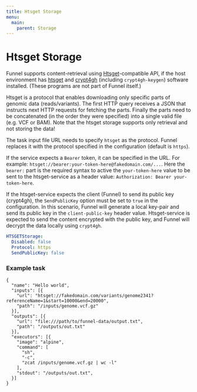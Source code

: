 ```yaml
---
title: Htsget Storage
menu:
  main:
    parent: Storage
---
```


# Htsget Storage

Funnel supports content-retrieval using [Htsget][spec]-compatible API, if the
host environment has [htsget](htsget-client) and [crypt4gh](crypt4gh)
(including `crypt4gh-keygen`) software installed.
(These programs are not part of Funnel itself.)

Htsget is a protocol that enables downloading only specific parts of genomic
data (reads/variants). The first HTTP query receives a JSON that instructs next
HTTP requests for fetching the parts. Finally the parts need to be concatenated
(in the order they were specified) into a single valid file (e.g. VCF or BAM).
Note that the htsget storage supports only retrieval and not storing the data!

The task input file URL needs to specify `htsget` as the protocol. Funnel
replaces it with the protocol specified in the configuration (default is
`https`).

If the service expects a `Bearer` token, it can be specified in the URL.
For example: `htsget://bearer:your-token-here@fakedomain.com/...`.
Here the `bearer:` part is the required syntax to active the `your-token-here`
value to be sent to the htsget-service as a header value:
`Authorization: Bearer your-token-here`.

If the htsget-service expects the client (Funnel) to send its public key
(crypt4gh), the `SendPublicKey` option must be set to `true` in the
configuration. In this scenario, Funnel will generate a local key-pair and
send its public key in the `client-public-key` header value. Htsget-service is
expected to send the content encrypted with the public key, and Funnel will
decrypt the data locally using `crypt4gh`.

```yaml
HTSGETStorage:
  Disabled: false
  Protocol: https
  SendPublicKey: false
```

### Example task
```
{
  "name": "Hello world",
  "inputs": [{
    "url": "htsget://fakedomain.com/variants/genome2341?referenceName=1&start=10000&end=20000",
    "path": "/inputs/genome.vcf.gz"
  }],
  "outputs": [{
    "url": "file:///path/to/funnel-data/output.txt",
    "path": "/outputs/out.txt"
  }],
  "executors": [{
    "image": "alpine",
    "command": [
      "sh",
      "-c",
      "zcat /inputs/genome.vcf.gz | wc -l"
    ],
    "stdout": "/outputs/out.txt",
  }]
}
```

[spec]: https://samtools.github.io/hts-specs/htsget.html
[htsget-client]: https://htsget.readthedocs.io/en/latest/
[crypt4gh]: https://crypt4gh.readthedocs.io/en/latest/
